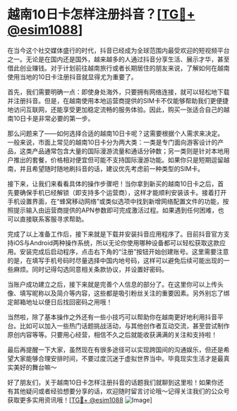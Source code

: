 # 越南10日卡怎样注册抖音？[[TG💪+ @esim1088](https://t.me/s/esim1088)]

在当今这个社交媒体盛行的时代，抖音已经成为全球范围内最受欢迎的短视频平台之一。无论是在国内还是国外，越来越多的人通过抖音分享生活、展示才华，甚至借此创业赚钱。对于计划前往越南旅行或者长期居住的朋友来说，了解如何在越南使用当地的10日卡注册抖音就显得尤为重要了。

首先，我们需要明确一点：即使身处海外，只要拥有网络连接，就可以轻松地下载并注册抖音。但是，在越南使用本地运营商提供的SIM卡不仅能够帮助我们更便捷地访问互联网，还能享受更加稳定流畅的服务体验。因此，购买一张适合自己的越南10日卡是非常必要的第一步。

那么问题来了——如何选择合适的越南10日卡呢？这需要根据个人需求来决定。一般来说，市面上常见的越南10日卡分为两大类：一类是专门面向游客设计的产品，这类产品通常包含大量的国际漫游流量和通话分钟数；另一类则是针对本地用户推出的套餐，价格相对便宜但可能不支持国际漫游功能。如果你只是短期逗留越南，并且希望随时随地刷抖音的话，建议优先考虑前一种类型的SIM卡。

接下来，让我们来看看具体的操作步骤吧！当你拿到新买的越南10日卡之后，首先要确保手机已经解锁（即支持多个运营商），这样才能顺利安装该卡。接着打开手机设置界面，在“蜂窝移动网络”或类似选项中找到新增网络配置文件的功能，按照提示输入由运营商提供的APN参数即可完成激活过程。如果遇到任何困难，也可以直接联系客服寻求帮助。

完成了以上准备工作后，接下来就是下载并安装抖音应用程序了。目前抖音官方支持iOS与Android两种操作系统，所以无论你使用哪种设备都可以轻松获取这款应用。安装完成后启动程序，点击右下角的“注册”按钮开始创建账号。这里需要注意的是，在填写手机号码时尽量选择中国内地号码，这样可以避免后续可能出现的一些麻烦。同时记得勾选同意相关条款协议，并设置好密码。

当账户成功建立之后，接下来就是完善个人信息的部分了。在这里你可以上传头像、填写昵称以及简介等内容，这些都是吸引粉丝关注的重要因素。另外别忘了绑定邮箱地址以便日后找回密码之用哦！

当然啦，除了基本操作之外还有一些小技巧可以帮助你在越南更好地利用抖音平台。比如可以加入一些热门话题挑战活动，与其他创作者互动交流，甚至尝试制作原创内容等等。只要用心经营，相信不久之后就能收获满满的关注和支持啦！

最后再提醒一下大家，虽然现在有很多途径可以实现跨国间的沟通娱乐，但还是希望大家能够合理安排时间，不要过度沉迷于虚拟世界当中。毕竟现实生活才是最真实美好的舞台嘛～

好了朋友们，关于越南10日卡怎样注册抖音的话题我们就聊到这里啦！如果你还有其他疑问或者经验想要分享的话，欢迎随时留言讨论哦～记得关注我们的公众号获取更多实用资讯哦！[[TG💪+ @esim1088](https://t.me/s/esim1088) ![Image](https://i.postimg.cc/4NQfJmqS/Snipaste-2025-05-13-00-14-12.png)]